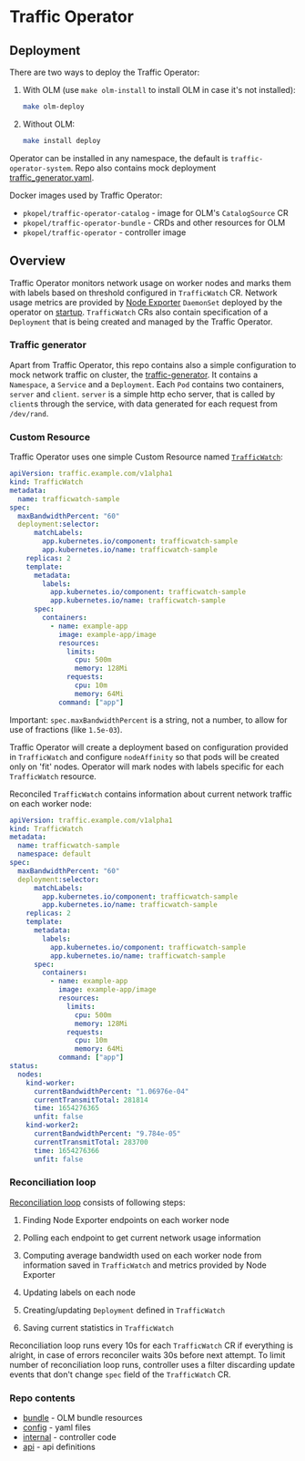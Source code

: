 # Traffic Operator

## Deployment

There are two ways to deploy the Traffic Operator:

1. With OLM (use `make olm-install` to install OLM in case it's not installed):

    ```sh
    make olm-deploy
    ```

2. Without OLM:

    ```sh
    make install deploy
    ```

Operator can be installed in any namespace, the default is `traffic-operator-system`.
Repo also contains mock deployment [traffic_generator.yaml](config/samples/traffic_generator.yaml).

Docker images used by Traffic Operator:

- `pkopel/traffic-operator-catalog` - image for OLM's `CatalogSource` CR
- `pkopel/traffic-operator-bundle` - CRDs and other resources for OLM
- `pkopel/traffic-operator` - controller image

## Overview

Traffic Operator monitors network usage on worker nodes and marks them with labels based on threshold
configured in `TrafficWatch` CR. Network usage metrics are provided by
[Node Exporter](https://prometheus.io/docs/guides/node-exporter/) `DaemonSet` deployed by the operator
on [startup](internal/initializers/node_exporter.go). `TrafficWatch` CRs also contain specification of
a `Deployment` that is being created and managed by the Traffic Operator.

### Traffic generator

Apart from Traffic Operator, this repo contains also a simple configuration to mock network traffic on
cluster, the [traffic-generator](config/samples/traffic_generator.yaml). It contains a `Namespace`,
a `Service` and a `Deployment`. Each `Pod` contains two containers, `server` and `client`. `server` is
a simple http echo server, that is called by `client`s through the service, with data generated for
each request from `/dev/rand`.

### Custom Resource

Traffic Operator uses one simple Custom Resource named [`TrafficWatch`](config/samples/traffic_v1alpha1_trafficwatch.yaml):

```yaml
apiVersion: traffic.example.com/v1alpha1
kind: TrafficWatch
metadata:
  name: trafficwatch-sample
spec:
  maxBandwidthPercent: "60"
  deployment:selector:
      matchLabels:
        app.kubernetes.io/component: trafficwatch-sample
        app.kubernetes.io/name: trafficwatch-sample
    replicas: 2
    template:
      metadata:
        labels:
          app.kubernetes.io/component: trafficwatch-sample
          app.kubernetes.io/name: trafficwatch-sample
      spec:
        containers:
          - name: example-app
            image: example-app/image
            resources:
              limits:
                cpu: 500m
                memory: 128Mi
              requests:
                cpu: 10m
                memory: 64Mi
            command: ["app"]
```

Important: `spec.maxBandwidthPercent` is a string, not a number, to allow for use of fractions (like `1.5e-03`).

Traffic Operator will create a deployment based on configuration provided in `TrafficWatch`
and configure `nodeAffinity` so that pods will be created only on 'fit' nodes. Operator will mark
nodes with labels specific for each `TrafficWatch` resource.

Reconciled `TrafficWatch` contains information about current network traffic on each worker node:

```yaml
apiVersion: traffic.example.com/v1alpha1
kind: TrafficWatch
metadata:
  name: trafficwatch-sample
  namespace: default
spec:
  maxBandwidthPercent: "60"
  deployment:selector:
      matchLabels:
        app.kubernetes.io/component: trafficwatch-sample
        app.kubernetes.io/name: trafficwatch-sample
    replicas: 2
    template:
      metadata:
        labels:
          app.kubernetes.io/component: trafficwatch-sample
          app.kubernetes.io/name: trafficwatch-sample
      spec:
        containers:
          - name: example-app
            image: example-app/image
            resources:
              limits:
                cpu: 500m
                memory: 128Mi
              requests:
                cpu: 10m
                memory: 64Mi
            command: ["app"]
status:
  nodes:
    kind-worker:
      currentBandwidthPercent: "1.06976e-04"
      currentTransmitTotal: 281814
      time: 1654276365
      unfit: false
    kind-worker2:
      currentBandwidthPercent: "9.784e-05"
      currentTransmitTotal: 283700
      time: 1654276366
      unfit: false
```

### Reconciliation loop

[Reconciliation loop](internal/controllers/trafficwatch_controller.go) consists of following steps:

1. Finding Node Exporter endpoints on each worker node

2. Polling each endpoint to get current network usage information

3. Computing average bandwidth used on each worker node from information saved in `TrafficWatch` and metrics provided by Node Exporter

4. Updating labels on each node

5. Creating/updating `Deployment` defined in `TrafficWatch`

6. Saving current statistics in `TrafficWatch`

Reconciliation loop runs every 10s for each `TrafficWatch` CR if everything is alright, in case of errors reconciler waits 30s before next attempt.
To limit number of reconciliation loop runs, controller uses a filter discarding update events that don't change `spec` field of the `TrafficWatch` CR.

### Repo contents

- [bundle](bundle) - OLM bundle resources
- [config](config) - yaml files
- [internal](internal) - controller code
- [api](api/v1alpha1/) - api definitions
